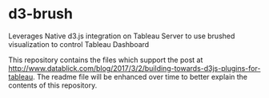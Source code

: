 # d3-brush
Leverages Native d3.js integration on Tableau Server to use brushed visualization to control Tableau Dashboard

This repository contains the files which support the post at http://www.datablick.com/blog/2017/3/2/building-towards-d3js-plugins-for-tableau. The readme file will be enhanced over time to better explain the contents of this repository. 
